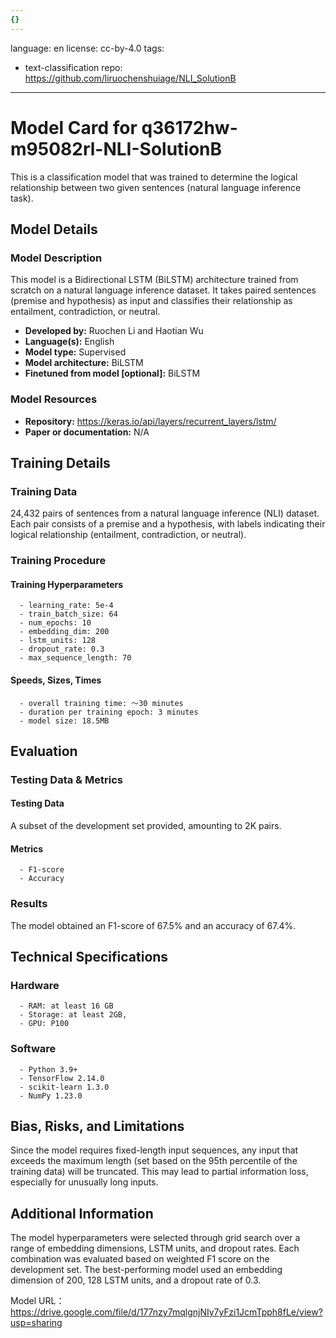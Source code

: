 ```yaml
---
{}
---
```

language: en
license: cc-by-4.0
tags:
- text-classification
repo: https://github.com/liruochenshuiage/NLI_SolutionB

---

# Model Card for q36172hw-m95082rl-NLI-SolutionB


This is a classification model that was trained to
      determine the logical relationship between two given sentences (natural language inference task).


## Model Details

### Model Description

<!-- Provide a longer summary of what this model is. -->

This model is a Bidirectional LSTM (BiLSTM) architecture trained from scratch 
    on a natural language inference dataset. It takes paired sentences (premise and hypothesis) as input 
    and classifies their relationship as entailment, contradiction, or neutral.

- **Developed by:**  Ruochen Li and Haotian Wu
- **Language(s):** English
- **Model type:** Supervised
- **Model architecture:** BiLSTM
- **Finetuned from model [optional]:** BiLSTM

### Model Resources

<!-- Provide links where applicable. -->

- **Repository:** https://keras.io/api/layers/recurrent_layers/lstm/
- **Paper or documentation:** N/A

## Training Details

### Training Data

<!-- This is a short stub of information on the training data that was used, and documentation related to data pre-processing or additional filtering (if applicable). -->

24,432 pairs of sentences from a natural language inference (NLI) dataset. Each pair consists of a premise and a hypothesis, with labels indicating their logical relationship (entailment, contradiction, or neutral).

### Training Procedure

<!-- This relates heavily to the Technical Specifications. Content here should link to that section when it is relevant to the training procedure. -->

#### Training Hyperparameters

<!-- This is a summary of the values of hyperparameters used in training the model. -->


      - learning_rate: 5e-4
      - train_batch_size: 64
      - num_epochs: 10
      - embedding_dim: 200
      - lstm_units: 128
      - dropout_rate: 0.3
      - max_sequence_length: 70
    

#### Speeds, Sizes, Times

<!-- This section provides information about how roughly how long it takes to train the model and the size of the resulting model. -->


      - overall training time: ～30 minutes
      - duration per training epoch: 3 minutes
      - model size: 18.5MB

## Evaluation

<!-- This section describes the evaluation protocols and provides the results. -->

### Testing Data & Metrics

#### Testing Data

<!-- This should describe any evaluation data used (e.g., the development/validation set provided). -->

A subset of the development set provided, amounting to 2K pairs.

#### Metrics

<!-- These are the evaluation metrics being used. -->


      - F1-score
      - Accuracy

### Results

The model obtained an F1-score of 67.5% and an accuracy of 67.4%.

## Technical Specifications

### Hardware


      - RAM: at least 16 GB
      - Storage: at least 2GB,
      - GPU: P100

### Software


      - Python 3.9+
      - TensorFlow 2.14.0
      - scikit-learn 1.3.0
      - NumPy 1.23.0
    

## Bias, Risks, and Limitations

<!-- This section is meant to convey both technical and sociotechnical limitations. -->

Since the model requires fixed-length input sequences, 
    any input that exceeds the maximum length (set based on the 95th percentile of the training data) 
    will be truncated. This may lead to partial information loss, especially for unusually long inputs.

## Additional Information

<!-- Any other information that would be useful for other people to know. -->

The model hyperparameters were selected through grid search 
      over a range of embedding dimensions, LSTM units, and dropout rates. 
      Each combination was evaluated based on weighted F1 score on the development set. 
      The best-performing model used an embedding dimension of 200, 128 LSTM units, and a dropout rate of 0.3.

Model URL：https://drive.google.com/file/d/177nzy7mqlgnjNIy7yFzi1JcmTpph8fLe/view?usp=sharing

